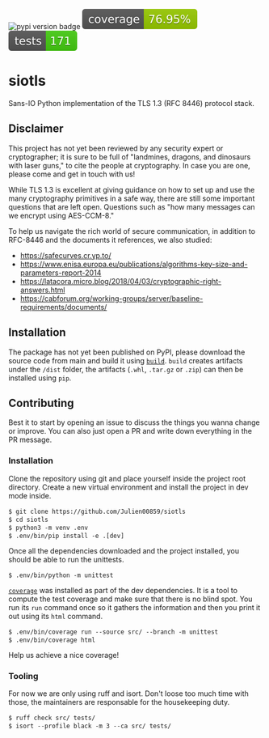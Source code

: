 ![pypi version badge](https://img.shields.io/pypi/v/siotls)
![coverage badge](./coverage-badge.svg)
![tests badge](./tests-badge.svg)

siotls
======

Sans-IO Python implementation of the TLS 1.3 (RFC 8446) protocol stack.

Disclaimer
----------

This project has not yet been reviewed by any security expert or cryptographer;
it is sure to be full of "landmines, dragons, and dinosaurs with laser guns,"
to cite the people at cryptography. In case you are one, please come and get in
touch with us!

While TLS 1.3 is excellent at giving guidance on how to set up and use the many
cryptography primitives in a safe way, there are still some important questions
that are left open. Questions such as "how many messages can we encrypt using
AES-CCM-8."

To help us navigate the rich world of secure communication, in addition to
RFC-8446 and the documents it references, we also studied:

* https://safecurves.cr.yp.to/
* https://www.enisa.europa.eu/publications/algorithms-key-size-and-parameters-report-2014
* https://latacora.micro.blog/2018/04/03/cryptographic-right-answers.html
* https://cabforum.org/working-groups/server/baseline-requirements/documents/

Installation
------------

The package has not yet been published on PyPI, please download the source code
from main and build it using [`build`](https://build.pypa.io/en/latest/).
`build` creates artifacts under the `/dist` folder, the artifacts (`.whl`,
`.tar.gz` or `.zip`) can then be installed using `pip`.

Contributing
------------

Best it to start by opening an issue to discuss the things you wanna change or
improve. You can also just open a PR and write down everything in the PR
message.

### Installation

Clone the repository using git and place yourself inside the project root
directory. Create a new virtual environment and install the project in dev mode
inside.

    $ git clone https://github.com/Julien00859/siotls
    $ cd siotls
    $ python3 -m venv .env
    $ .env/bin/pip install -e .[dev]

Once all the dependencies downloaded and the project installed, you should be
able to run the unittests.

    $ .env/bin/python -m unittest

[`coverage`](https://coverage.readthedocs.io/en/latest/cmd.html) was installed
as part of the dev dependencies. It is a tool to compute the test coverage and
make sure that there is no blind spot. You run its `run` command once so it
gathers the information and then you print it out using its `html` command.

    $ .env/bin/coverage run --source src/ --branch -m unittest
    $ .env/bin/coverage html

Help us achieve a nice coverage!

### Tooling

For now we are only using ruff and isort. Don't loose too much time with those,
the maintainers are responsable for the housekeeping duty.

    $ ruff check src/ tests/
    $ isort --profile black -m 3 --ca src/ tests/
